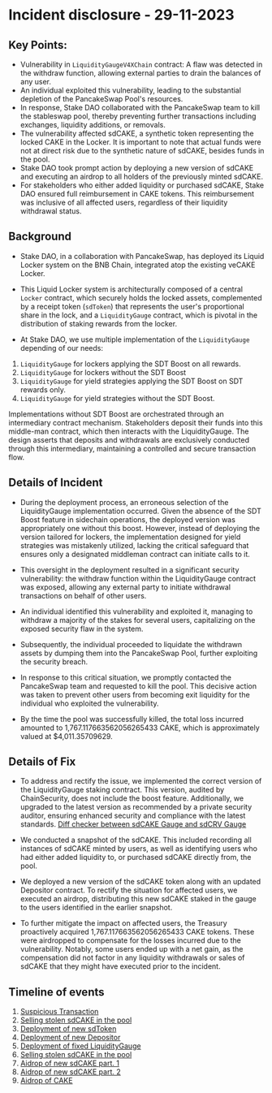 # Incident disclosure - 29-11-2023

## Key Points:

- Vulnerability in `LiquidityGaugeV4XChain` contract: A flaw was detected in the withdraw function, allowing external parties to drain the balances of any user.
- An individual exploited this vulnerability, leading to the substantial depletion of the PancakeSwap Pool's resources.
- In response, Stake DAO collaborated with the PancakeSwap team to kill the stableswap pool, thereby preventing further transactions including exchanges, liquidity additions, or removals.
- The vulnerability affected sdCAKE, a synthetic token representing the locked CAKE in the Locker. It is important to note that actual funds were not at direct risk due to the synthetic nature of sdCAKE, besides funds in the pool.
- Stake DAO took prompt action by deploying a new version of sdCAKE and executing an airdrop to all holders of the previously minted sdCAKE.
- For stakeholders who either added liquidity or purchased sdCAKE, Stake DAO ensured full reimbursement in CAKE tokens. This reimbursement was inclusive of all affected users, regardless of their liquidity withdrawal status.

## Background

- Stake DAO, in a collaboration with PancakeSwap, has deployed its Liquid Locker system on the BNB Chain, integrated atop the existing veCAKE Locker.
- This Liquid Locker system is architecturally composed of a central `Locker` contract, which securely holds the locked assets, complemented by a receipt token (`sdToken`) that represents the user's proportional share in the lock, and a `LiquidityGauge` contract, which is pivotal in the distribution of staking rewards from the locker.

- At Stake DAO, we use multiple implementation of the `LiquidityGauge` depending of our needs:

 1. `LiquidityGauge` for lockers applying the SDT Boost on all rewards.
 2. `LiquidityGauge` for lockers without the SDT Boost
 3. `LiquidityGauge` for yield strategies applying the SDT Boost on SDT rewards only.
 4. `LiquidityGauge` for yield strategies without the SDT Boost.

Implementations without SDT Boost are orchestrated through an intermediary contract mechanism. Stakeholders deposit their funds into this middle-man contract, which then interacts with the LiquidityGauge. The design asserts that deposits and withdrawals are exclusively conducted through this intermediary, maintaining a controlled and secure transaction flow.

## Details of Incident

* During the deployment process, an erroneous selection of the LiquidityGauge implementation occurred. Given the absence of the SDT Boost feature in sidechain operations, the deployed version was appropriately one without this boost. However, instead of deploying the version tailored for lockers, the implementation designed for yield strategies was mistakenly utilized, lacking the critical safeguard that ensures only a designated middleman contract can initiate calls to it.

* This oversight in the deployment resulted in a significant security vulnerability: the withdraw function within the LiquidityGauge contract was exposed, allowing any external party to initiate withdrawal transactions on behalf of other users.

* An individual identified this vulnerability and exploited it, managing to withdraw a majority of the stakes for several users, capitalizing on the exposed security flaw in the system.

* Subsequently, the individual proceeded to liquidate the withdrawn assets by dumping them into the PancakeSwap Pool, further exploiting the security breach.

* In response to this critical situation, we promptly contacted the PancakeSwap team and requested to kill the pool. This decisive action was taken to prevent other users from becoming exit liquidity for the individual who exploited the vulnerability.

* By the time the pool was successfully killed, the total loss incurred amounted to 1,767.117663562056265433 CAKE, which is approximately valued at $4,011.35709629.

## Details of Fix

* To address and rectify the issue, we implemented the correct version of the LiquidityGauge staking contract. This version, audited by ChainSecurity, does not include the boost feature. Additionally, we upgraded to the latest version as recommended by a private security auditor, ensuring enhanced security and compliance with the latest standards.
[Diff checker between sdCAKE Gauge and sdCRV Gauge](https://www.diffchecker.com/9opHoszg/)

* We conducted a snapshot of the sdCAKE. This included recording all instances of sdCAKE minted by users, as well as identifying users who had either added liquidity to, or purchased sdCAKE directly from, the pool. 

* We deployed a new version of the sdCAKE token along with an updated Depositor contract. To rectify the situation for affected users, we executed an airdrop, distributing this new sdCAKE staked in the gauge to the users identified in the earlier snapshot.

* To further mitigate the impact on affected users, the Treasury proactively acquired 1,767.117663562056265433 CAKE tokens. These were airdropped to compensate for the losses incurred due to the vulnerability. Notably, some users ended up with a net gain, as the compensation did not factor in any liquidity withdrawals or sales of sdCAKE that they might have executed prior to the incident.

## Timeline of events

1. [Suspicious Transaction](https://bscscan.com/tx/0xe0fef37bb7cbc74cf7d662d7131e8ba0076711844125c093595fd13d79bb5e6d)
2. [Selling stolen sdCAKE in the pool](https://bscscan.com/tx/0x2a2c6576748bd21f9d0d3438cd732691fee3732109cd232ff6a3b6828bcd2aaf)
3. [Deployment of new sdToken](https://bscscan.com/tx/0x87f9afde188ed0caa6bdfa0db6778a86314c5d3bd823e03d58e8a83da42c709a)
4. [Deployment of new Depositor](https://bscscan.com/address/0x32ee46755ae81ce917392ed1fb21f74a8104515b)
5. [Deployment of fixed LiquidityGauge](https://bscscan.com/tx/0x446f160c4a4d942f57123b23ba2058e4ac5e30e10dffd461ed2c034894ce96d1)
6. [Selling stolen sdCAKE in the pool](https://bscscan.com/tx/0x2a2c6576748bd21f9d0d3438cd732691fee3732109cd232ff6a3b6828bcd2aaf)
7. [Aidrop of new sdCAKE part. 1](https://bscscan.com/tx/0xa1bf2e56cf3ea8c6d8f69199926359f0f110e8f91168939cf1d2aad0b04f0c94)
8. [Aidrop of new sdCAKE part. 2](https://bscscan.com/tx/0x09440ae6080490de91fd373812ab38ee01076dbca39c71a5ca394cf776c4ead6)
9. [Aidrop of CAKE](https://bscscan.com/tx/0x78bb6ad2a36c09f64dbc039cc4590bb8d2d7806f710b307fd89cd31dcff8423b)
